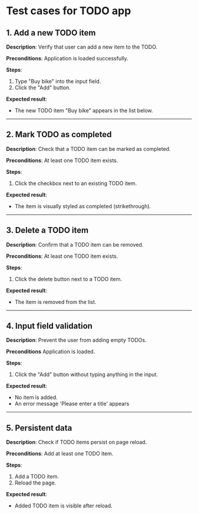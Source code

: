 # Test cases for TODO app

## 1. Add a new TODO item

**Description**: Verify that user can add a new item to the TODO.

**Preconditions**: Application is loaded successfully.

**Steps**:

1. Type "Buy bike" into the input field.
2. Click the "Add" button.

**Expected result**:

- The new TODO item "Buy bike" appears in the list below.

---

## 2. Mark TODO as completed

**Description**: Check that a TODO item can be marked as completed.

**Preconditions**: At least one TODO item exists.

**Steps**:

1. Click the checkbox next to an existing TODO item.

**Expected result**:

- The item is visually styled as completed (strikethrough).

---

## 3. Delete a TODO item

**Description**: Confirm that a TODO item can be removed.

**Preconditions**: At least one TODO item exists.

**Steps**:

1. Click the delete button next to a TODO item.

**Expected result**:

- The item is removed from the list.

---

## 4. Input field validation

**Description**: Prevent the user from adding empty TODOs.

**Preconditions** Application is loaded.

**Steps**:

1. Click the "Add" button without typing anything in the input.

**Expected result**:

- No item is added.
- An error message 'Please enter a title' appears

---

## 5. Persistent data

**Description**: Check if TODO items persist on page reload.

**Preconditions**: Add at least one TODO item.

**Steps**:

1. Add a TODO item.
2. Reload the page.

**Expected result**:

- Added TODO item is visible after reload.
